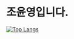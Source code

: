 # 조윤영입니다.
[![Top Langs](https://github-readme-stats.vercel.app/api/top-langs/yyboom=anuraghazra&layout=compact)](https://github.com/yyboom/github-readme-stats)